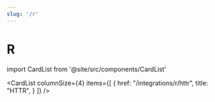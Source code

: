 ```yaml
---
slug: '/r'
---
```


# R

import CardList from '@site/src/components/CardList'

<CardList
columnSize={4}
items={[
{
href: "/integrations/r/httr",
title: "HTTR",
}
]}
/>
